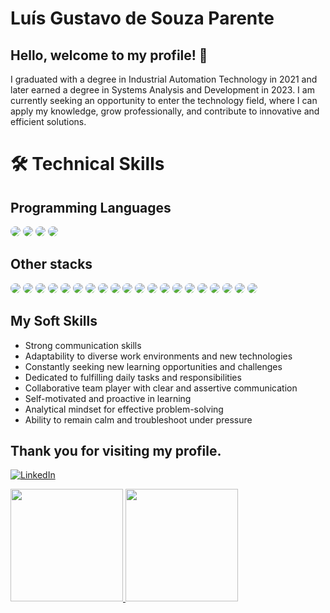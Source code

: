# Luís Gustavo de Souza Parente
## Hello, welcome to my profile! 👋
I graduated with a degree in Industrial Automation Technology in 2021 and later earned a degree in Systems Analysis and Development in 2023. I am currently seeking an opportunity to enter the technology field, where I can apply my knowledge, grow professionally, and contribute to innovative and efficient solutions.

# 🛠️ Technical Skills

## Programming Languages

<p align="left">
  <img src="https://img.shields.io/badge/Java-ED8B00?style=for-the-badge&logo=java&logoColor=white" style="border-radius: 8px;" />
  <img src="https://img.shields.io/badge/C%23-239120?style=for-the-badge&logo=c-sharp&logoColor=white" style="border-radius: 8px;" />
  <img src="https://img.shields.io/badge/Python-3776AB?style=for-the-badge&logo=python&logoColor=white" style="border-radius: 8px;" />
  <img src="https://img.shields.io/badge/C%2B%2B-00599C?style=for-the-badge&logo=c%2B%2B&logoColor=white" style="border-radius: 8px;" />
</p>

## Other stacks

<p align="left">
  <img src="https://img.shields.io/badge/Spring-6DB33F?style=for-the-badge&logo=spring&logoColor=white" style="border-radius: 8px;" />
  <img src="https://img.shields.io/badge/Spring_Boot-6DB33F?style=for-the-badge&logo=spring-boot&logoColor=white" style="border-radius: 8px;" />
  <img src="https://img.shields.io/badge/Postman-FF6C37?style=for-the-badge&logo=Postman&logoColor=white" style="border-radius: 8px;" />
  <img src="https://img.shields.io/badge/Hibernate-59666C?style=for-the-badge&logo=Hibernate&logoColor=white" style="border-radius: 8px;" />
  <img src="https://img.shields.io/badge/MongoDB-4EA94B?style=for-the-badge&logo=mongodb&logoColor=white" style="border-radius: 8px;" />
  <img src="https://img.shields.io/badge/MySQL-005C84?style=for-the-badge&logo=mysql&logoColor=white" style="border-radius: 8px;" />
  <img src="https://img.shields.io/badge/Sqlite-003B57?style=for-the-badge&logo=sqlite&logoColor=white" style="border-radius: 8px;" />
  <img src="https://img.shields.io/badge/PostgreSQL-316192?style=for-the-badge&logo=postgresql&logoColor=white" style="border-radius: 8px;" />
  <img src="https://img.shields.io/badge/H2%20Database-1D6DB5?style=for-the-badge&logo=h2&logoColor=white" style="border-radius: 8px;" />
  <img src="https://img.shields.io/badge/Docker-2CA5E0?style=for-the-badge&logo=docker&logoColor=white" style="border-radius: 8px;" />
  <img src="https://img.shields.io/badge/Junit5-25A162?style=for-the-badge&logo=junit5&logoColor=white" style="border-radius: 8px;" />
  <img src="https://img.shields.io/badge/Mockito-4CAF50?style=for-the-badge&logo=java&logoColor=white" style="border-radius: 8px;" />
  <img src="https://img.shields.io/badge/RestAssured-6DB33F?style=for-the-badge&logo=spring&logoColor=white" style="border-radius: 8px;" />
  <img src="https://img.shields.io/badge/TDD-%23F34B7D?style=for-the-badge&logo=testinglibrary&logoColor=white" style="border-radius: 8px;" />
  <img src="https://img.shields.io/badge/Swagger-85EA2D?style=for-the-badge&logo=Swagger&logoColor=white" style="border-radius: 8px;" />
  <img src="https://img.shields.io/badge/GIT-E44C30?style=for-the-badge&logo=git&logoColor=white" style="border-radius: 8px;" />
  <img src="https://img.shields.io/badge/HATEOAS-6DB33F?style=for-the-badge&logo=spring&logoColor=white" style="border-radius: 8px;" />
  <img src="https://img.shields.io/badge/Cassandra-1287B1?style=for-the-badge&logo=apache-cassandra&logoColor=white" style="border-radius: 8px;" />
  <img src="https://img.shields.io/badge/Spring_WebFlux-6DB33F?style=for-the-badge&logo=spring&logoColor=white" style="border-radius: 8px;" />
  <img src="https://img.shields.io/badge/Spring_Batch-6DB33F?style=for-the-badge&logo=spring&logoColor=white" style="border-radius: 8px;" />
</p>

## My Soft Skills

- Strong communication skills
- Adaptability to diverse work environments and new technologies
- Constantly seeking new learning opportunities and challenges
- Dedicated to fulfilling daily tasks and responsibilities
- Collaborative team player with clear and assertive communication
- Self-motivated and proactive in learning
- Analytical mindset for effective problem-solving
- Ability to remain calm and troubleshoot under pressure

## Thank you for visiting my profile.

[![LinkedIn](https://img.shields.io/badge/LinkedIn-0077B5?style=for-the-badge&logo=linkedin&logoColor=white)](https://www.linkedin.com/in/luis-parente/)

<div>
<a href="[https://github.com/seu-usuário-aqui](https://github.com/Luis-Parente)">
<img loading="lazy" height="180em" src="https://github-readme-stats.vercel.app/api/top-langs/?username=Luis-Parente&layout=compact&langs_count=7&theme=dracula"/> 
<img loading="lazy" height="180em" src="https://github-readme-stats.vercel.app/api?username=Luis-Parente&show_icons=true&theme=dracula&include_all_commits=true&count_private=true"/>
</div>
